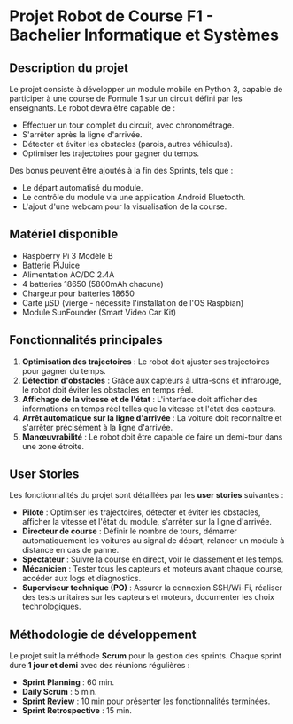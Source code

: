 # Projet Robot de Course F1 - Bachelier Informatique et Systèmes

## Description du projet

Le projet consiste à développer un module mobile en Python 3, capable de participer à une course de Formule 1 sur un circuit défini par les enseignants. Le robot devra être capable de :

- Effectuer un tour complet du circuit, avec chronométrage.
- S'arrêter après la ligne d'arrivée.
- Détecter et éviter les obstacles (parois, autres véhicules).
- Optimiser les trajectoires pour gagner du temps.

Des bonus peuvent être ajoutés à la fin des Sprints, tels que :

- Le départ automatisé du module.
- Le contrôle du module via une application Android Bluetooth.
- L'ajout d'une webcam pour la visualisation de la course.

## Matériel disponible

- Raspberry Pi 3 Modèle B
- Batterie PiJuice
- Alimentation AC/DC 2.4A
- 4 batteries 18650 (5800mAh chacune)
- Chargeur pour batteries 18650
- Carte µSD (vierge - nécessite l'installation de l'OS Raspbian)
- Module SunFounder (Smart Video Car Kit)

## Fonctionnalités principales

1. **Optimisation des trajectoires** : Le robot doit ajuster ses trajectoires pour gagner du temps.
2. **Détection d'obstacles** : Grâce aux capteurs à ultra-sons et infrarouge, le robot doit éviter les obstacles en temps réel.
3. **Affichage de la vitesse et de l'état** : L'interface doit afficher des informations en temps réel telles que la vitesse et l'état des capteurs.
4. **Arrêt automatique sur la ligne d'arrivée** : La voiture doit reconnaître et s'arrêter précisément à la ligne d'arrivée.
5. **Manœuvrabilité** : Le robot doit être capable de faire un demi-tour dans une zone étroite.

## User Stories

Les fonctionnalités du projet sont détaillées par les **user stories** suivantes :

- **Pilote** : Optimiser les trajectoires, détecter et éviter les obstacles, afficher la vitesse et l'état du module, s'arrêter sur la ligne d'arrivée.
- **Directeur de course** : Définir le nombre de tours, démarrer automatiquement les voitures au signal de départ, relancer un module à distance en cas de panne.
- **Spectateur** : Suivre la course en direct, voir le classement et les temps.
- **Mécanicien** : Tester tous les capteurs et moteurs avant chaque course, accéder aux logs et diagnostics.
- **Superviseur technique (PO)** : Assurer la connexion SSH/Wi-Fi, réaliser des tests unitaires sur les capteurs et moteurs, documenter les choix technologiques.

## Méthodologie de développement

Le projet suit la méthode **Scrum** pour la gestion des sprints. Chaque sprint dure **1 jour et demi** avec des réunions régulières :

- **Sprint Planning** : 60 min.
- **Daily Scrum** : 5 min.
- **Sprint Review** : 10 min pour présenter les fonctionnalités terminées.
- **Sprint Retrospective** : 15 min.
